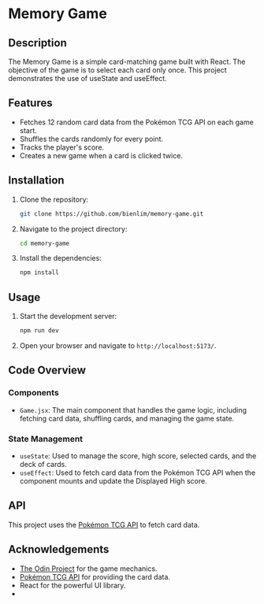 # Memory Game

## Description
The Memory Game is a simple card-matching game built with React. The objective of the game is to select each card only once. This project demonstrates the use of useState and useEffect.

## Features
- Fetches 12 random card data from the Pokémon TCG API on each game start.
- Shuffles the cards randomly for every point.
- Tracks the player's score.
- Creates a new game when a card is clicked twice.

## Installation
1. Clone the repository:
    ```sh
    git clone https://github.com/bienlim/memory-game.git
    ```
2. Navigate to the project directory:
    ```sh
    cd memory-game
    ```
3. Install the dependencies:
    ```sh
    npm install
    ```

## Usage
1. Start the development server:
    ```sh
    npm run dev
    ```
2. Open your browser and navigate to `http://localhost:5173/`.

## Code Overview
### Components
- `Game.jsx`: The main component that handles the game logic, including fetching card data, shuffling cards, and managing the game state.

### State Management
- `useState`: Used to manage the score, high score, selected cards, and the deck of cards.
- `useEffect`: Used to fetch card data from the Pokémon TCG API when the component mounts and update the Displayed High score.

## API
This project uses the [Pokémon TCG API](https://pokemontcg.io/) to fetch card data.

## Acknowledgements
- [The Odin Project](https://www.theodinproject.com/lessons/node-path-react-new-memory-card) for the game mechanics. 
- [Pokémon TCG API](https://pokemontcg.io/) for providing the card data.
- React for the powerful UI library.
- 
